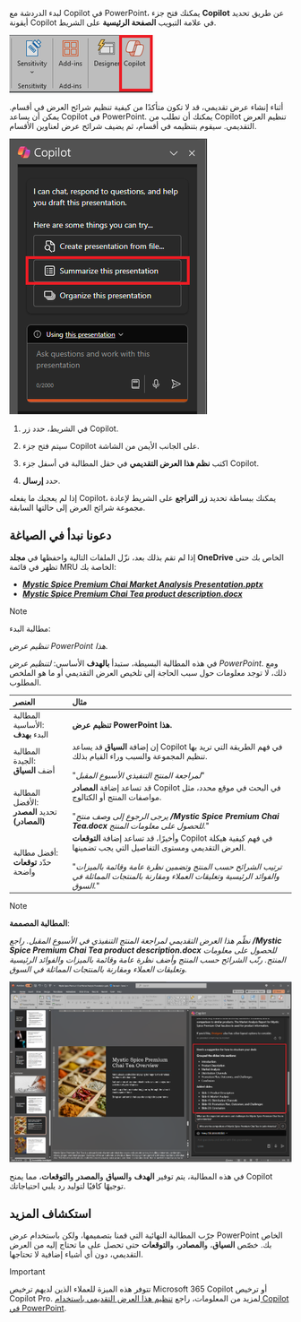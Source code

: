 لبدء الدردشة مع Copilot في PowerPoint، يمكنك فتح جزء **Copilot** عن طريق تحديد أيقونة Copilot في علامة التبويب **الصفحة الرئيسية** على الشريط.

![لقطة شاشة لأيقونة Copilot في شريط PowerPoint.](../media/copilot-ribbon-powerpoint.png)

أثناء إنشاء عرض تقديمي، قد لا تكون متأكدًا من كيفية تنظيم شرائح العرض في أقسام. يمكن أن يساعد Copilot في PowerPoint. يمكنك أن تطلب من Copilot تنظيم العرض التقديمي. سيقوم بتنظيمه في أقسام، ثم يضيف شرائح عرض لعناوين الأقسام. 

![لقطة شاشة للوحة Copilot في PowerPoint عند الفتح الأول.](../media/copilot-pane-powerpoint.png)

1. في الشريط، حدد زر Copilot.

1. سيتم فتح جزء Copilot على الجانب الأيمن من الشاشة.

1. اكتب **نظم هذا العرض التقديمي** في حقل المطالبة في أسفل جزء Copilot.

1. حدد **إرسال**.

إذا لم يعجبك ما يفعله Copilot، يمكنك ببساطة تحديد **زر التراجع** على الشريط لإعادة مجموعة شرائح العرض إلى حالتها السابقة. 

## دعونا نبدأ في الصياغة

إذا لم تقم بذلك بعد، نزّل الملفات التالية واحفظها في **مجلد OneDrive** الخاص بك حتى تظهر في قائمة MRU الخاصة بك:

- **_[Mystic Spice Premium Chai Market Analysis Presentation.pptx](https://go.microsoft.com/fwlink/?linkid=2268768)_**
- **_[Mystic Spice Premium Chai Tea product description.docx](https://go.microsoft.com/fwlink/?linkid=2268929)_**

> [!NOTE]
> مطالبة البدء:
>
> _تنظيم عرض PowerPoint هذا._

في هذه المطالبة البسيطة، ستبدأ **بالهدف** الأساسي: _لتنظيم عرض PowerPoint_. ومع ذلك، لا توجد معلومات حول سبب الحاجة إلى تلخيص العرض التقديمي أو ما هو الملخص المطلوب.

| العنصر | مثال |
| :------ | :------- |
| المطالبة الأساسية: <br>البدء **بهدف** | **تنظيم عرض PowerPoint هذا.** |
| المطالبة الجيدة: <br>أضف **السياق** | إن إضافة **السياق** قد يساعد Copilot في فهم الطريقة التي تريد بها تنظيم المجموعة والسبب وراء القيام بذلك.<br><br>"_لمراجعة المنتج التنفيذي الأسبوع المقبل_" |
| المطالبة الأفضل: <br>تحديد **المصدر (المصادر)** | قد تساعد إضافة **المصادر** Copilot في البحث في موقع محدد، مثل مواصفات المنتج أو الكتالوج.<br><br>"_يرجى الرجوع إلى وصف منتج **/Mystic Spice Premium Chai Tea.docx** للحصول على معلومات المنتج._" |
| أفضل مطالبة: <br>حدّد **توقعات** واضحة | وأخيرًا، قد تساعد إضافة **التوقعات** Copilot في فهم كيفية هيكلة العرض التقديمي ومستوى التفاصيل التي يجب تضمينها.<br><br>"_ترتيب الشرائح حسب المنتج وتضمين نظرة عامة وقائمة بالميزات والفوائد الرئيسية وتعليقات العملاء ومقارنة بالمنتجات المماثلة في السوق._" |

> [!NOTE]
> **المطالبة المصممة**:
>
> _نظّم هذا العرض التقديمي لمراجعة المنتج التنفيذي في الأسبوع المقبل. راجع **/Mystic Spice Premium Chai Tea product description.docx** للحصول على معلومات المنتج. رتّب الشرائح حسب المنتج وأضف نظرة عامة وقائمة بالميزات والفوائد الرئيسية وتعليقات العملاء ومقارنة بالمنتجات المماثلة في السوق._

[![التقط لقطة شاشة لنتائج المطالبة المصممة مسبقًا مقابل العرض التقديمي النموذجي باستخدام Copilot في PowerPoint.](../media/copilot-organize-results-powerpoint.png)](../media/copilot-organize-results-powerpoint.png#lightbox)

في هذه المطالبة، يتم توفير **الهدف** و**السياق** و**المصدر** و**التوقعات**، مما يمنح Copilot توجيهًا كافيًا لتوليد رد يلبي احتياجاتك.

## استكشاف المزيد

جرّب المطالبة النهائية التي قمنا بتصميمها، ولكن باستخدام عرض PowerPoint الخاص بك. خصّص **السياق**، و**المصادر**، و**التوقعات** حتى تحصل على ما تحتاج إليه من العرض التقديمي، دون أي أشياء إضافية لا تحتاجها.

> [!IMPORTANT]
> تتوفر هذه الميزة للعملاء الذين لديهم ترخيص Microsoft 365 Copilot أو ترخيص Copilot Pro. لمزيد من المعلومات، راجع [تنظيم هذا العرض التقديمي باستخدام Copilot في PowerPoint](https://support.microsoft.com/office/organize-this-presentation-with-copilot-in-powerpoint-a207eea3-7a56-4225-88f1-54dd37cdcf6a).